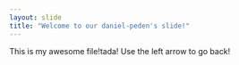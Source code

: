 ```yaml
---
layout: slide
title: "Welcome to our daniel-peden's slide!"
---
```

This is my awesome file!tada!
Use the left arrow to go back!
